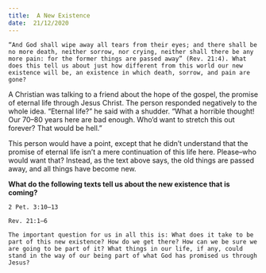 ```yaml
---
title:  A New Existence
date:  21/12/2020
---
```


`“And God shall wipe away all tears from their eyes; and there shall be no more death, neither sorrow, nor crying, neither shall there be any more pain: for the former things are passed away” (Rev. 21:4). What does this tell us about just how different from this world our new existence will be, an existence in which death, sorrow, and pain are gone?`

A Christian was talking to a friend about the hope of the gospel, the promise of eternal life through Jesus Christ. The person responded negatively to the whole idea. “Eternal life?” he said with a shudder. “What a horrible thought! Our 70–80 years here are bad enough. Who’d want to stretch this out forever? That would be hell.”

This person would have a point, except that he didn’t understand that the promise of eternal life isn’t a mere continuation of this life here. Please–who would want that? Instead, as the text above says, the old things are passed away, and all things have become new.

**What do the following texts tell us about the new existence that is coming?**

`2 Pet. 3:10–13`

`Rev. 21:1–6`

`The important question for us in all this is: What does it take to be part of this new existence? How do we get there? How can we be sure we are going to be part of it? What things in our life, if any, could stand in the way of our being part of what God has promised us through Jesus?`